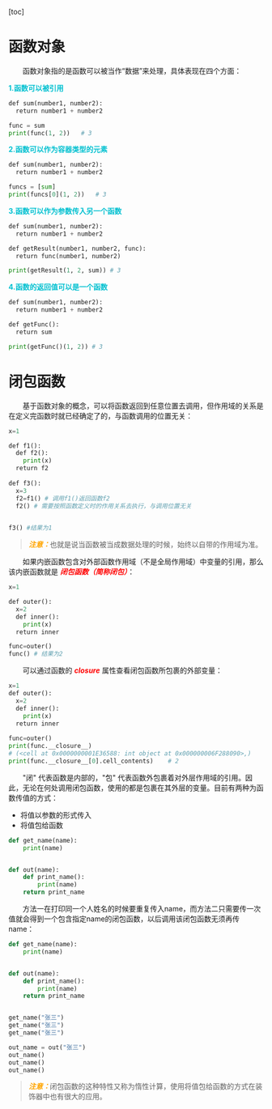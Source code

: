 [toc]

# 函数对象

&emsp;&emsp;函数对象指的是函数可以被当作“数据”来处理，具体表现在四个方面：

<font color=orachid>**1.函数可以被引用**</font>

```python
def sum(number1, number2):    
  return number1 + number2        

func = sum
print(func(1, 2))   # 3
```

<font color=orachid>**2.函数可以作为容器类型的元素**</font>

```python
def sum(number1, number2):    
  return number1 + number2        

funcs = [sum]
print(funcs[0](1, 2))   # 3
```

<font color=orachid>**3.函数可以作为参数传入另一个函数**</font>

```python
def sum(number1, number2):    
  return number1 + number2        

def getResult(number1, number2, func):    
  return func(number1, number2)        

print(getResult(1, 2, sum)) # 3
```

<font color=orachid>**4.函数的返回值可以是一个函数**</font>

```python
def sum(number1, number2):    
  return number1 + number2        

def getFunc():    
  return sum        

print(getFunc()(1, 2)) # 3
```

# 闭包函数

&emsp;&emsp;基于函数对象的概念，可以将函数返回到任意位置去调用，但作用域的关系是在定义完函数时就已经确定了的，与函数调用的位置无关：

```python
x=1

def f1():    
  def f2():        
    print(x)    
  return f2        
  
def f3():    
  x=3    
  f2=f1() # 调用f1()返回函数f2    
  f2() # 需要按照函数定义时的作用关系去执行，与调用位置无关        
 

f3() #结果为1
```

> <font color=orange>*__注意：__*</font>也就是说当函数被当成数据处理的时候，始终以自带的作用域为准。

&emsp;&emsp;如果内嵌函数包含对外部函数作用域（不是全局作用域）中变量的引用，那么该内嵌函数就是 <font color=red>*__闭包函数（简称闭包）__*</font>：

```python
x=1

def outer():    
  x=2    
  def inner():        
    print(x)    
  return inner

func=outer()
func() # 结果为2
```

&emsp;&emsp;可以通过函数的 <font color=red>*__closure__*</font> 属性查看闭包函数所包裹的外部变量：

```python
x=1
def outer():    
  x=2    
  def inner():        
    print(x)    
  return inner        
  
func=outer()
print(func.__closure__)
# (<cell at 0x0000000001E36588: int object at 0x000000006F288090>,)
print(func.__closure__[0].cell_contents)    # 2
```

&emsp;&emsp;"闭" 代表函数是内部的，"包" 代表函数外包裹着对外层作用域的引用。因此，无论在何处调用闭包函数，使用的都是包裹在其外层的变量。目前有两种为函数传值的方式：

+ 将值以参数的形式传入
+ 将值包给函数

```python
def get_name(name):
    print(name)


def out(name):
    def print_name():
        print(name)
    return print_name
```

&emsp;&emsp;方法一在打印同一个人姓名的时候要重复传入name，而方法二只需要传一次值就会得到一个包含指定name的闭包函数，以后调用该闭包函数无须再传name：

```python
def get_name(name):
    print(name)


def out(name):
    def print_name():
        print(name)
    return print_name


get_name("张三")
get_name("张三")
get_name("张三")

out_name = out("张三")
out_name()
out_name()
out_name()
```

> <font color=orange>*__注意：__*</font>闭包函数的这种特性又称为惰性计算，使用将值包给函数的方式在装饰器中也有很大的应用。